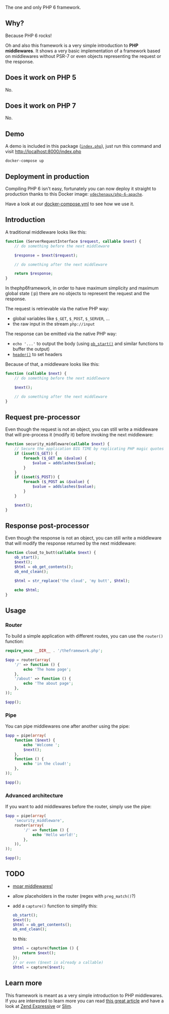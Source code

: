 The one and only PHP 6 framework.

## Why?

Because PHP 6 rocks!

Oh and also this framework is a very simple introduction to **PHP middlewares**. It shows a very basic implementation of a framework based on middlewares without PSR-7 or even objects representing the request or the response.

## Does it work on PHP 5

No.

## Does it work on PHP 7

No.

## Demo

A demo is included in this package ([`index.php`](index.php)), just run this command and visit [http://localhost:8000/index.php](http://localhost:8000/index.php)

```
docker-compose up
```

## Deployment in production

Compiling PHP 6 isn't easy, fortunately you can now deploy it straight to production thanks to this Docker image: [`vdechenaux/php-6-apache`](https://hub.docker.com/r/vdechenaux/php-6-apache/).

Have a look at our [docker-compose.yml](docker-compose.yml) to see how we use it.

## Introduction

A traditional middleware looks like this:

```php
function (ServerRequestInterface $request, callable $next) {
    // do something before the next middleware

    $response = $next($request);

    // do something after the next middleware

    return $response;
}
```

In thephp6framework, in order to have maximum simplicity and maximum global state (:p) there are no objects to represent the request and the response.

The request is retrievable via the native PHP way:

- global variables like `$_GET`, `$_POST`, `$_SERVER`, …
- the raw input in the stream `php://input`

The response can be emitted via the native PHP way:

- `echo '...'` to output the body (using [`ob_start()`](http://php.net/manual/fr/function.ob-start.php) and similar functions to buffer the output)
- [`header()`](http://php.net/manual/fr/function.header.php) to set headers

Because of that, a middleware looks like this:

```php
function (callable $next) {
    // do something before the next middleware

    $next();

    // do something after the next middleware
}
```

## Request pre-processor

Even though the request is not an object, you can still write a middleware that will pre-process it (modify it) before invoking the next middleware:

```php
function security_middleware(callable $next) {
    // Secure the application BIG TIME by replicating PHP magic quotes
    if (isset($_GET)) {
        foreach ($_GET as &$value) {
            $value = addslashes($value);
        }
    }
    if (isset($_POST)) {
        foreach ($_POST as &$value) {
            $value = addslashes($value);
        }
    }

    $next();
}
```

## Response post-processor

Even though the response is not an object, you can still write a middleware that will modify the response returned by the next middleware:

```php
function cloud_to_butt(callable $next) {
    ob_start();
    $next();
    $html = ob_get_contents();
    ob_end_clean();

    $html = str_replace('the cloud', 'my butt', $html);

    echo $html;
}
```

## Usage

### Router

To build a simple application with different routes, you can use the `router()` function:

```php
require_once __DIR__ . '/theframework.php';

$app = router(array(
    '/' => function () {
        echo 'The home page';
    },
    '/about' => function () {
        echo 'The about page';
    },
));

$app();
```

### Pipe

You can pipe middlewares one after another using the pipe:

```php
$app = pipe(array(
    function ($next) {
        echo 'Welcome ';
        $next();
    },
    function () {
        echo 'in the cloud!';
    },
));

$app();
```

### Advanced architecture

If you want to add middlewares before the router, simply use the pipe:

```php
$app = pipe(array(
    'security_middleware',
    router(array(
        '/' => function () {
            echo 'Hello world!';
        },
    )),
));

$app();
```

## TODO

- [moar middlewares!](https://github.com/wizacha/thephp6framework/blob/master/theframework.php#L65-L65)
- allow placeholders in the router (regex with `preg_match()`?)
- add a `capture()` function to simplify this:

    ```php
    ob_start();
    $next();
    $html = ob_get_contents();
    ob_end_clean();
    ```

    to this:

    ```php
    $html = capture(function () {
        return $next();
    });
    // or even ($next is already a callable)
    $html = capture($next);
    ```

## Learn more

This framework is meant as a very simple introduction to PHP middlewares. If you are interested to learn more you can read [this great article](https://mwop.net/blog/2015-01-08-on-http-middleware-and-psr-7.html) and have a look at [Zend Expressive](https://zendframework.github.io/zend-expressive/) or [Slim](http://www.slimframework.com/).
